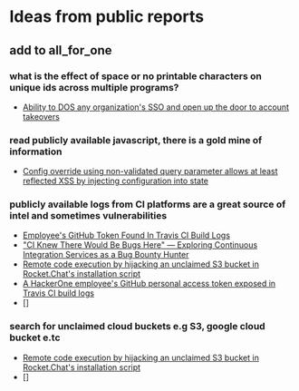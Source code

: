 # Ideas from public reports

## add to all_for_one

### what is the effect of space or no printable characters on unique ids across multiple programs?

- [Ability to DOS any organization's SSO and open up the door to account takeovers](https://hackerone.com/reports/976603)

### read publicly available javascript, there is a gold mine of information

- [Config override using non-validated query parameter allows at least reflected XSS by injecting configuration into state](https://hackerone.com/reports/1082847)

### publicly available logs from CI platforms are a great source of intel and sometimes vulnerabilities

- [Employee's GitHub Token Found In Travis CI Build Logs](https://hackerone.com/reports/496937)
- ["CI Knew There Would Be Bugs Here" — Exploring Continuous Integration Services as a Bug Bounty Hunter](https://edoverflow.com/2019/ci-knew-there-would-be-bugs-here/)
- [Remote code execution by hijacking an unclaimed S3 bucket in Rocket.Chat's installation script](https://hackerone.com/reports/399166)
- [A HackerOne employee's GitHub personal access token exposed in Travis CI build logs](https://hackerone.com/reports/215625)
- []

### search for unclaimed cloud buckets e.g S3, google cloud bucket e.tc

- [Remote code execution by hijacking an unclaimed S3 bucket in Rocket.Chat's installation script](https://hackerone.com/reports/399166)
- []

